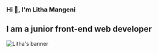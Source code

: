 ### Hi 👋, I'm Litha Mangeni
## I am a junior front-end web developer
![Litha's banner](https://github.com/LithaMangeni/LithaMangeni/assets/137231357/2d6958ce-768f-4580-b439-cf3accf96bd1)

